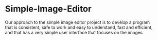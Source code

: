 # Simple-Image-Editor
Our approach to the simple image editor project is to develop a program that is consistent, safe to work and easy to understand, fast and efficient, and that has a very simple user interface that focuses on the images. 
